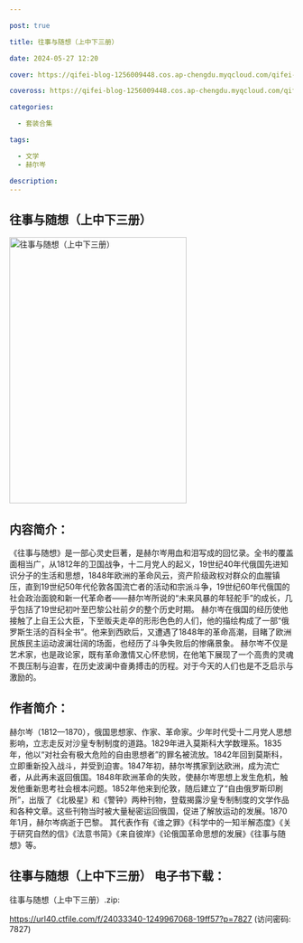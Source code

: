 ```yaml
---

post: true

title: 往事与随想（上中下三册）

date: 2024-05-27 12:20

cover: https://qifei-blog-1256009448.cos.ap-chengdu.myqcloud.com/qifei-blog/6613574a68eb93571359f9a2.jpg

coveross: https://qifei-blog-1256009448.cos.ap-chengdu.myqcloud.com/qifei-blog/6613574a68eb93571359f9a2.jpg

categories:

  - 套装合集

tags:

  - 文学
  - 赫尔岑

description:
---
```


## 往事与随想（上中下三册）
<img alt="往事与随想（上中下三册） " class="aligncenter loading" data-was-processed="true" decoding="async" fetchpriority="high" height="471" src="https://qifei-blog-1256009448.cos.ap-chengdu.myqcloud.com/qifei-blog/6613574a68eb93571359f9a2.jpg " style="cursor: zoom-in;" width="314"/>

## 内容简介：

《往事与随想》是一部心灵史巨著，是赫尔岑用血和泪写成的回忆录。全书的覆盖面相当广，从1812年的卫国战争，十二月党人的起义，19世纪40年代俄国先进知识分子的生活和思想，1848年欧洲的革命风云，资产阶级政权对群众的血腥镇压，直到19世纪50年代伦敦各国流亡者的活动和宗派斗争，19世纪60年代俄国的社会政治面貌和新一代革命者——赫尔岑所说的“未来风暴的年轻舵手”的成长，几乎包括了19世纪初叶至巴黎公社前夕的整个历史时期。 赫尔岑在俄国的经历使他接触了上自王公大臣，下至贩夫走卒的形形色色的人们，他的描绘构成了一部“俄罗斯生活的百科全书”。他来到西欧后，又遭遇了1848年的革命高潮，目睹了欧洲民族民主运动波澜壮阔的场面，也经历了斗争失败后的惨痛景象。 赫尔岑不仅是艺术家，也是政论家，既有革命激情又心怀悲悯，在他笔下展现了一个高贵的灵魂不畏压制与迫害，在历史波澜中奋勇搏击的历程。对于今天的人们也是不乏启示与激励的。

## 作者简介：

赫尔岑（1812—1870），俄国思想家、作家、革命家。少年时代受十二月党人思想影响，立志走反对沙皇专制制度的道路。1829年进入莫斯科大学数理系。1835年，他以“对社会有极大危险的自由思想者”的罪名被流放。1842年回到莫斯科，立即重新投入战斗，并受到迫害。1847年初，赫尔岑携家到达欧洲，成为流亡者，从此再未返回俄国。1848年欧洲革命的失败，使赫尔岑思想上发生危机，触发他重新思考社会根本问题。1852年他来到伦敦，随后建立了“自由俄罗斯印刷所”，出版了《北极星》和《警钟》两种刊物，登载揭露沙皇专制制度的文学作品和各种文章。这些刊物当时被大量秘密运回俄国，促进了解放运动的发展。1870年1月，赫尔岑病逝于巴黎。 其代表作有《谁之罪》《科学中的一知半解态度》《关于研究自然的信》《法意书简》《来自彼岸》《论俄国革命思想的发展》《往事与随想》等。

## 往事与随想（上中下三册） 电子书下载：
往事与随想（上中下三册）.zip: 

https://url40.ctfile.com/f/24033340-1249967068-19ff57?p=7827 (访问密码: 7827)
